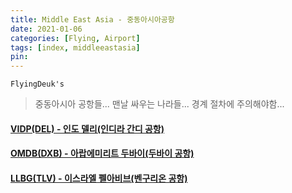 ```yaml
---
title: Middle East Asia - 중동아시아공항
date: 2021-01-06
categories: [Flying, Airport]
tags: [index, middleeastasia]
pin:
---
```


`FlyingDeuk's`
>중동아시아 공항들... 맨날 싸우는 나라들... 경계 절차에 주의해야함...<br>


#### [VIDP(DEL) - 인도 델리(인디라 간디 공항)](/posts/VIDP-DEL/)

#### [OMDB(DXB) - 아랍에미리트 두바이(두바이 공항)](/posts/OMDB-DXB/)

#### [LLBG(TLV) - 이스라엘 펠아비브(벤구리온 공항)](/posts/LLBG-TLV/)
